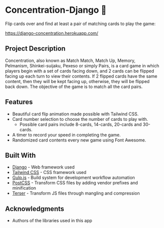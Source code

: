 # Concentration-Django 👯

Flip cards over and find at least a pair of matching cards to play the game:

https://django-concentration.herokuapp.com/

## Project Description
Concentration, also known as Match Match, Match Up, Memory, Pelmanism, Shinkei-suijaku, Pexeso or simply Pairs, is a card game in which players begin with a set of cards facing down, and 2 cards can be flipped facing up each turn to view their contents. If 2 flipped cards have the same content, then they will be kept facing up, otherwise, they will be flipped back down. The objective of the game is to match all the card pairs.

## Features
* Beautiful card flip animation made possible with Tailwind CSS.
* Card number selection to choose the number of cards to play with.
  * Possible card pairs include 8-cards, 14-cards, 20-cards and 30-cards.
* A timer to record your speed in completing the game.
* Randomized card contents every new game using Font Awesome.

## Built With

* [Django](https://www.djangoproject.com/) - Web framework used
* [Tailwind CSS](https://tailwindcss.com/) - CSS framework used
* [Gulp.js](https://gulpjs.com/) - Build system for development workflow automation
* [PostCSS](https://postcss.org/) - Transform CSS files by adding vendor prefixes and minification
* [Terser](https://terser.org/) - Transform JS files through mangling and compression

## Acknowledgments

* Authors of the libraries used in this app
